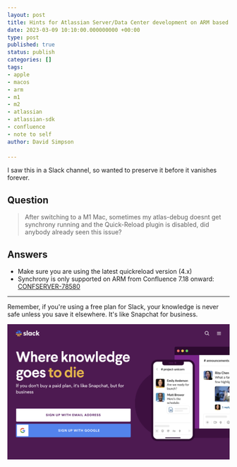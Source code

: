 ```yaml
---
layout: post
title: Hints for Atlassian Server/Data Center development on ARM based Macs – M1/M2
date: 2023-03-09 10:10:00.000000000 +00:00
type: post
published: true
status: publish
categories: []
tags:
- apple
- macos
- arm
- m1
- m2
- atlassian
- atlassian-sdk
- confluence
- note to self
author: David Simpson

---
```


I saw this in a Slack channel, so wanted to preserve it before it vanishes forever.

## Question

> After switching to a M1 Mac, sometimes my atlas-debug doesnt get synchrony running and the Quick-Reload plugin is disabled, did anybody already seen this issue?

## Answers

- Make sure you are using the latest quickreload version (4.x)
- Synchrony is only supported on ARM from Confluence 7.18 onward: [CONFSERVER-78580](https://jira.atlassian.com/browse/CONFSERVER-78580)

---

Remember, if you're using a free plan for Slack, your knowledge is never safe unless you save it elsewhere. It's like Snapchat for business.

<img src="/wp-content/uploads/2023/where-knowledge-goes-to-die.png" alt="Slack where information goes to die">
